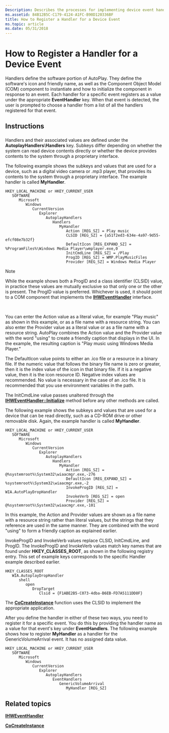 ```yaml
---
Description: Describes the processes for implementing device event handlers in the registry.
ms.assetid: 84B12B5C-C179-4124-A1FC-B90D120336BF
title: How to Register a Handler for a Device Event
ms.topic: article
ms.date: 05/31/2018
---
```


# How to Register a Handler for a Device Event

Handlers define the software portion of AutoPlay. They define the software's icon and friendly name, as well as the Component Object Model (COM) component to instantiate and how to initialize the component in response to an event. Each handler for a specific event registers as a value under the appropriate **EventHandler** key. When that event is detected, the user is prompted to choose a handler from a list of all the handlers registered for that event.

## Instructions

### 

Handlers and their associated values are defined under the **AutoplayHandlers**\\**Handlers** key. Subkeys differ depending on whether the system can read device contents directly or whether the device provides contents to the system through a proprietary interface.

The following example shows the subkeys and values that are used for a device, such as a digital video camera or .mp3 player, that provides its contents to the system through a proprietary interface. The example handler is called **MyHandler**.

```
HKEY_LOCAL_MACHINE or HKEY_CURRENT_USER
   SOFTWARE
      Microsoft
         Windows
            CurrentVersion
               Explorer
                  AutoplayHandlers
                     Handlers
                        MyHandler
                           Action [REG_SZ] = Play music
                           CLSID [REG_SZ] = {a51f2ed3-634e-4a97-9d55-efcf08e7b32f}
                           DefaultIcon [REG_EXPAND_SZ] = %ProgramFiles%\Windows Media Player\wmplayer.exe,0
                           InitCmdLine [REG_SZ] = /Play
                           ProgID [REG_SZ] = WMP.PlayMusicFiles
                           Provider [REG_SZ] = Windows Media Player
```

> [!Note]  
> While the example shows both a ProgID and a class identifier (CLSID) value, in practice these values are mutually exclusive so that only one or the other is present. The ProgID value is preferred. Whichever is used, it should point to a COM component that implements the [**IHWEventHandler**](/windows/desktop/api/Shobjidl/nn-shobjidl-ihweventhandler) interface.

 

You can enter the Action value as a literal value, for example "Play music" as shown in this example, or as a file name with a resource string. You can also enter the Provider value as a literal value or as a file name with a resource string. AutoPlay combines the Action value and the Provider value with the word "using" to create a friendly caption that displays in the UI. In the example, the resulting caption is "Play music using Windows Media Player."

The DefaultIcon value points to either an .ico file or a resource in a binary file. If the numeric value that follows the binary file name is zero or greater, then it is the index value of the icon in that binary file. If it is a negative value, then it is the icon resource ID. Negative index values are recommended. No value is necessary in the case of an .ico file. It is recommended that you use environment variables in the path.

The InitCmdLine value passes unaltered through the [**IHWEventHandler::Initialize**](/windows/desktop/api/Shobjidl/nf-shobjidl-ihweventhandler-initialize) method before any other methods are called.

The following example shows the subkeys and values that are used for a device that can be read directly, such as a CD-ROM drive or other removable disk. Again, the example handler is called **MyHandler**.

```
HKEY_LOCAL_MACHINE or HKEY_CURRENT_USER
   SOFTWARE
      Microsoft
         Windows
            CurrentVersion
               Explorer
                  AutoplayHandlers
                     Handlers
                        MyHandler
                           Action [REG_SZ] = @%systemroot%\System32\wiaacmgr.exe,-276
                           DefaultIcon [REG_EXPAND_SZ] = %systemroot%\System32\wiaacmgr.exe,-2
                           InvokeProgID [REG_SZ] = WIA.AutoPlayDropHandler
                           InvokeVerb [REG_SZ] = open
                           Provider [REG_SZ] = @%systemroot%\System32\wiaacmgr.exe,-101
```

In this example, the Action and Provider values are shown as a file name with a resource string rather than literal values, but the strings that they reference are used in the same manner. They are combined with the word "using" to form a friendly caption as explained earlier.

InvokeProgID and InvokeVerb values replace CLSID, InitCmdLine, and ProgID. The InvokeProgID and InvokeVerb values match key names that are found under **HKEY\_CLASSES\_ROOT**, as shown in the following registry entry. This set of example keys corresponds to the specific Handler example described earlier.

```
HKEY_CLASSES_ROOT
   WIA.AutoplayDropHandler
      shell
         open
            DropTarget
               Clsid = {F1ABE2B5-C073-4dba-B6EB-FD7A5111DD8F}
```

The [**CoCreateInstance**](/windows/win32/api/combaseapi/nf-combaseapi-cocreateinstance) function uses the CLSID to implement the appropriate application.

After you define the handler in either of these two ways, you need to register it for a specific event. You do this by providing the handler name as a value for that event's key under **EventHandlers**. The following example shows how to register **MyHandler** as a handler for the GenericVolumeArrival event. It has no assigned data value.

```
HKEY_LOCAL_MACHINE or HKEY_CURRENT_USER
   SOFTWARE
      Microsoft
         Windows
            CurrentVersion
               Explorer
                  AutoplayHandlers
                     EventHandlers
                        GenericVolumeArrival
                           MyHandler [REG_SZ]
```

## Related topics

<dl> <dt>

[**IHWEventHandler**](/windows/desktop/api/Shobjidl/nn-shobjidl-ihweventhandler)
</dt> <dt>

[**CoCreateInstance**](/windows/win32/api/combaseapi/nf-combaseapi-cocreateinstance)
</dt> </dl>

 

 